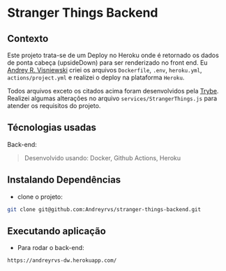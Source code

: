 # Stranger Things Backend

## Contexto

Este projeto trata-se de um Deploy no Heroku onde é retornado os dados de ponta cabeça (upsideDown) para ser renderizado no front end.
Eu [Andrey R. Visniewski](https://github.com/Andreyrvs) criei os arquivos `Dockerfile`, `.env`, `heroku.yml`, `actions/project.yml` e realizei o deploy na plataforma `Heroku`.

Todos arquivos exceto os citados acima foram desenvolvidos pela [Trybe](https://www.betrybe.com/). Realizei algumas alteraçôes no arquivo `services/StrangerThings.js` para atender os requisitos do projeto.

## Técnologias usadas

Back-end:
> Desenvolvido usando: Docker, Github Actions, Heroku

## Instalando Dependências

* clone o projeto:

```bash
git clone git@github.com:Andreyrvs/stranger-things-backend.git
```

## Executando aplicação

* Para rodar o back-end:

```bash
https://andreyrvs-dw.herokuapp.com/
```
